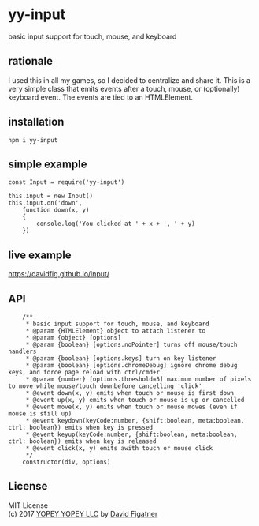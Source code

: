 # yy-input
basic input support for touch, mouse, and keyboard

## rationale

I used this in all my games, so I decided to centralize and share it. This is a very simple class that emits events after a touch, mouse, or (optionally) keyboard event. The events are tied to an HTMLElement.

## installation

    npm i yy-input

## simple example

    const Input = require('yy-input')

    this.input = new Input()
    this.input.on('down', 
        function down(x, y)
        {
            console.log('You clicked at ' + x + ', ' + y)
        })

## live example
https://davidfig.github.io/input/

## API
```
    /**
     * basic input support for touch, mouse, and keyboard
     * @param {HTMLElement} object to attach listener to
     * @param {object} [options]
     * @param {boolean} [options.noPointer] turns off mouse/touch handlers
     * @param {boolean} [options.keys] turn on key listener
     * @param {boolean} [options.chromeDebug] ignore chrome debug keys, and force page reload with ctrl/cmd+r
     * @param {number} [options.threshold=5] maximum number of pixels to move while mouse/touch downbefore cancelling 'click'
     * @event down(x, y) emits when touch or mouse is first down
     * @event up(x, y) emits when touch or mouse is up or cancelled
     * @event move(x, y) emits when touch or mouse moves (even if mouse is still up)
     * @event keydown(keyCode:number, {shift:boolean, meta:boolean, ctrl: boolean}) emits when key is pressed
     * @event keyup(keyCode:number, {shift:boolean, meta:boolean, ctrl: boolean}) emits when key is released
     * @event click(x, y) emits awith touch or mouse click
     */
    constructor(div, options)
```
## License  
MIT License  
(c) 2017 [YOPEY YOPEY LLC](https://yopeyopey.com/) by [David Figatner](https://twitter.com/yopey_yopey/)
